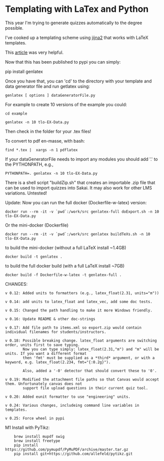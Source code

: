 # Templating with LaTex and Python

This year I'm trying to generate quizzes automatically to the degree possible.

I've cooked up a templating scheme using [jijna2](https://jinja.palletsprojects.com/en/2.11.x/) that works with LaTeX templates.

This [article](http://eosrei.net/articles/2015/11/latex-templates-python-and-jinja2-generate-pdfs) was very helpful.

Now that this has been published to pypi you can simply:

pip install genlatex

Once you have that, you can 'cd' to the directory with your template and data generator file and run getlatex using:

    genlatex [ options ] dataGeneratorFile.py

For example to create 10 versions of the example you could:

    cd example

    genlatex -n 10 tlo-EX-Data.py

Then check in the folder for your .tex files!

To convert to pdf en-masse, with bash:

    find *.tex |  xargs -n 1 pdflatex

If your dataGeneratorFile needs to import any modules you should add '.' to the PYTHONPATH, e.g.,

    PYTHONPATH=. genlatex -n 10 tlo-EX-Data.py

There is a shell script "buildZip.sh" that creates an importable .zip file that can be used to import quizzes into Sakai. It may also work for other LMS variations. Untested!

Update: Now you can run the full docker (Dockerfile-w-latex) version:

    docker run --rm -it -v `pwd`:/work/src genlatex-full doExport.sh -n 10 tlo-EX-Data.py

Or the mini-docker (Dockerfile)

    docker run --rm -it -v `pwd`:/work/src genlatex buildTeXs.sh -n 10 tlo-EX-Data.py

to build the mini-docker (without a full LaTeX install ~1.4GB)

    docker build -t genlatex .

to build the full docker build (with a full LaTeX install ~7GB)

    docker build -f Dockerfile-w-latex -t genlatex-full .

CHANGES:

    v 0.12: Added units to formatters (e.g., latex_float(2.31, units="m"))

    v 0.14: add units to latex_float and latex_vec, add some doc tests.

    v 0.15: Changed the path handling to make it more Windows friendly.

    v 0.16: Update README & other doc-strings

    v 0.17: Add file path to items.xml so export.zip would contain individual filenames for students/instructors.

    v 0.18: Possible breaking change. latex_float arguments are switching order, units first to save typing.
            Now you can type simply: latex_float(2.31,"m") and "m" will be units. If you want a different format
            then 'fmt' must be supplied as a *third* argument, or with a keyword, e.g. latex_float(2.234, fmt="{:0.2g}").

            Also, added a '-0' detector that should convert these to '0'.

    v 0.19: Modified the attachment file paths so that Canvas would accept them. Unfortunately canvas does not
      	    support file upload questions in their current quiz tool.

    v 0.20: Added eunit formatter to use "engineering" units.

    v 0.24: Various changes, includeing command line variables in templates.

    v 0.25: Force wheel in pypi

M1 Install with PyTikz:

        brew install mupdf swig
        brew install freetype
        pip install https://github.com/pymupdf/PyMuPDF/archive/master.tar.gz
        pip install git+https://github.com/allefeld/pytikz.git
